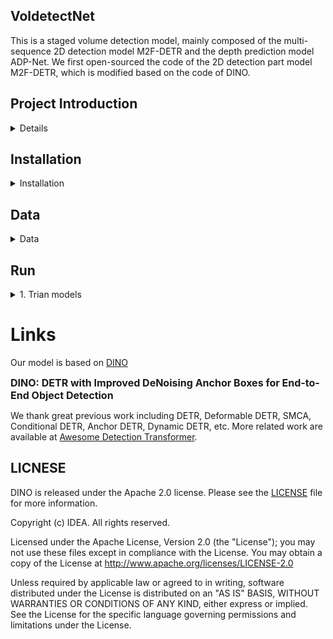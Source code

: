 ## VoldetectNet
This is a staged volume detection model, mainly composed of the multi-sequence 2D detection model M2F-DETR and the depth prediction model ADP-Net. We first open-sourced the code of the 2D detection part model M2F-DETR, which is modified based on the code of DINO.
## Project Introduction
<details>
M2F-DETR is in [DINO code] (https://github.com/IDEACVR/DINO) on the basis of the code changes, major changes points include the following: 
  (1) Reading multi-sequence data, the relevant modifications are in datasets. We provide a way to read data in, but it may not be suitable for your data. It can be used as a reference. The relevant code is in coco.py and Transformom.py.
  The general idea is to establish a mapping relationship to find the multi-sequence slice read in corresponding to each central slice - and multiple images. Since multiple images need to be processed, the original transform transformation is no longer configured. It is necessary to be able to process multiple images simultaneously, so the code in Transformom.py is restructured
（2）Multi-sequence feature extraction and preprocessing, related modifications are available in models/dino/dino.py
（3）The key modification of the encoder part is to introduce MSeqFusion and MscaleFusion. The relevant modifications are in models/dino/deformable_In the transformer
Author: Majiajie
</details>


## Installation

<details>
  <summary>Installation</summary>
  
  We use the environment same to DINO. 
  We test our models under ```python=3.7.3,pytorch=1.9.0,cuda=11.1```. Other versions might be available as well. 
  We present the environment configuration tutorial for DINO:

   1. Clone this repo
   ```sh
   git clone https://github.com/IDEA-Research/DINO.git
   cd DINO
   ```

   2. Install Pytorch and torchvision

   Follow the instruction on https://pytorch.org/get-started/locally/.
   ```sh
   # an example:
   conda install -c pytorch pytorch torchvision
   ```

   3. Install other needed packages
   ```sh
   pip install -r requirements.txt
   ```

   4. Compiling CUDA operators
   ```sh
   cd models/dino/ops
   python setup.py build install
   # unit test (should see all checking is True)
   python test.py
   cd ../../..
   ```
</details>




## Data

<details>
  <summary>Data</summary>

Please prepare youre dataset and organize them as following:
```
COCODIR/
  ├── train2017/
  ├── val2017/
  └── annotations/
  	├── instances_train2017.json
  	└── instances_val2017.json
```
notes: The dataset you prepared is different from the one I used. You need to write the mapping rules yourself to complete the data reading
</details>




## Run

<details>
  The model can be trained through main.py
  <summary>1. Trian models</summary>
    <!-- ### Train model -->
  ```
 python.py main.py
  ```
The model can be evaluated through commands
  <!-- ### Eval model -->
  ```sh
  bash scripts/DINO_eval.sh /path/to/your/COCODIR /path/to/your/checkpoint
  ```
</details>


# Links
Our model is based on [DINO](https://arxiv.org/abs/2203.03605)
<p>
<font size=3><b>DINO: DETR with Improved DeNoising Anchor Boxes for End-to-End Object Detection</b></font>
<br>

We thank great previous work including DETR, Deformable DETR, SMCA, Conditional DETR, Anchor DETR, Dynamic DETR, etc. More related work are available at [Awesome Detection Transformer](https://github.com/IDEACVR/awesome-detection-transformer).

## LICNESE
DINO is released under the Apache 2.0 license. Please see the [LICENSE](LICNESE) file for more information.

Copyright (c) IDEA. All rights reserved.

Licensed under the Apache License, Version 2.0 (the "License"); you may not use these files except in compliance with the License. You may obtain a copy of the License at http://www.apache.org/licenses/LICENSE-2.0

Unless required by applicable law or agreed to in writing, software distributed under the License is distributed on an "AS IS" BASIS, WITHOUT WARRANTIES OR CONDITIONS OF ANY KIND, either express or implied. See the License for the specific language governing permissions and limitations under the License.



